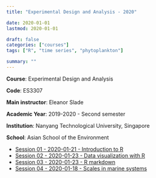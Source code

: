 ```yaml
---
title: "Experimental Design and Analysis - 2020"

date: 2020-01-01
lastmod: 2020-01-01

draft: false
categories: ["courses"]
tags: ["R", "time series", "phytoplankton"]

summary: ""
---
```


__Course__: Experimental Design and Analysis

__Code__: ES3307

__Main instructor__: Eleanor Slade

__Academic Year__: 2019-2020 - Second semester

__Institution__: Nanyang Technological University, Singapore

__School__: Asian School of the Environment


* [Session 01 - 2020-01-21 - Introduction to R](../2020-course-ntu-experimental-design/R-session-01-intro.html)
* [Session 02 - 2020-01-23 - Data visualization with R](../2020-course-ntu-experimental-design/R-session-02-data_visualization.html)
* [Session 03 - 2020-01-23 - R markdown](../2020-course-ntu-experimental-design/R-session-03-markdown.html)
* [Session 04 - 2020-01-18 - Scales in marine systems](../2020-course-ntu-experimental-design/Marine-systems-scales.pdf)
